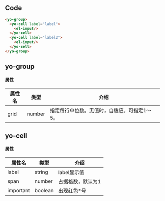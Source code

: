 Code
---
```html
<yo-group>
  <yo-cell label="label">
    <el-input/>
  </yo-cell>
  <yo-cell label="label2">
    <el-input/>
  </yo-cell>
</yo-group>
```

yo-group
---
#### 属性

|属性名|类型|介绍|
|-|-|-|
|grid|number|指定每行单位数。无值时，自适应。可指定1～5。|

yo-cell
---

#### 属性

|属性名|类型|介绍|
|-|-|-|
|label|string|label显示值|
|span|number|占据格数，默认为1|
|important|boolean| 出现红色*号|